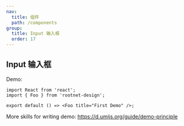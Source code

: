 ```yaml
---
nav:
  title: 组件
  path: /components
group:
  title: Input 输入框
  order: 17
---
```


## Input 输入框

Demo:

```tsx
import React from 'react';
import { Foo } from 'rootnet-design';

export default () => <Foo title="First Demo" />;
```

More skills for writing demo: https://d.umijs.org/guide/demo-principle
